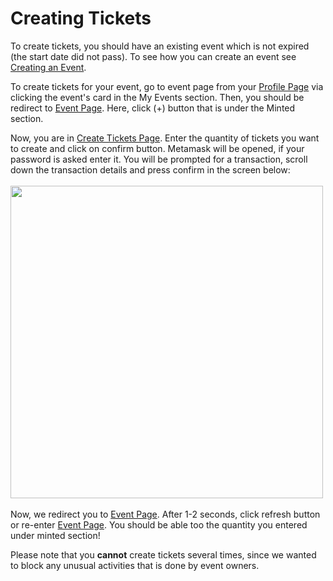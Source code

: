 # Creating Tickets
To create tickets, you should have an existing event which is not expired (the start date did not pass). To see how you can create an event see [Creating an Event](/Usage/eventmanagement/create_event.md).

To create tickets for your event, go to event page from your [Profile Page](/Pages/mainpages/profile.md) via clicking the event's card in the My Events section. Then, you should be redirect to [Event Page](/Pages/mainpages/event.md). Here, click (+) button that is under the Minted section.

Now, you are in [Create Tickets Page](/Pages/Subpages/mint.md). Enter the quantity of tickets you want to create and click on confirm button. Metamask will be opened, if your password is asked enter it. You will be prompted for a transaction, scroll down the transaction details and press confirm in the screen below:
<br/> <br/>
<img src="https://raw.githubusercontent.com/sadigulbey/tickript.github.io/main/static/usage/m_mint.png" style="height:500px;"></img>
<br /><br />
Now, we redirect you to [Event Page](/Pages/mainpages/event.md). After 1-2 seconds, click refresh button or re-enter [Event Page](/Pages/mainpages/event.md). You should be able too the quantity you entered under minted section!

Please note that you **cannot** create tickets several times, since we wanted to block any unusual activities that is done by event owners.
